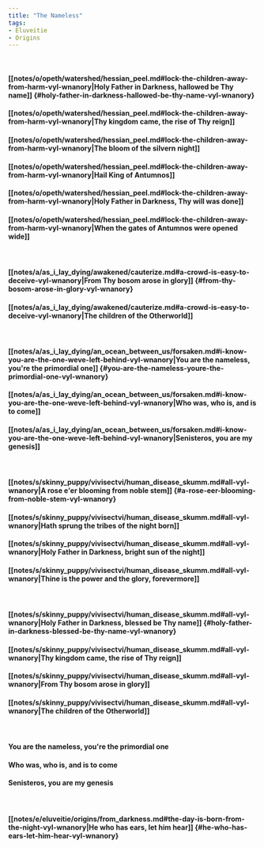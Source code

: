 ```yaml
---
title: "The Nameless"
tags:
- Eluveitie
- Origins
---
```

&nbsp;
#### [[notes/o/opeth/watershed/hessian_peel.md#lock-the-children-away-from-harm-vyl-wnanory|Holy Father in Darkness, hallowed be Thy name]] {#holy-father-in-darkness-hallowed-be-thy-name-vyl-wnanory}
#### [[notes/o/opeth/watershed/hessian_peel.md#lock-the-children-away-from-harm-vyl-wnanory|Thy kingdom came, the rise of Thy reign]]
#### [[notes/o/opeth/watershed/hessian_peel.md#lock-the-children-away-from-harm-vyl-wnanory|The bloom of the silvern night]]
#### [[notes/o/opeth/watershed/hessian_peel.md#lock-the-children-away-from-harm-vyl-wnanory|Hail King of Antumnos]]
#### [[notes/o/opeth/watershed/hessian_peel.md#lock-the-children-away-from-harm-vyl-wnanory|Holy Father in Darkness, Thy will was done]]
#### [[notes/o/opeth/watershed/hessian_peel.md#lock-the-children-away-from-harm-vyl-wnanory|When the gates of Antumnos were opened wide]]
&nbsp;
#### [[notes/a/as_i_lay_dying/awakened/cauterize.md#a-crowd-is-easy-to-deceive-vyl-wnanory|From Thy bosom arose in glory]] {#from-thy-bosom-arose-in-glory-vyl-wnanory}
#### [[notes/a/as_i_lay_dying/awakened/cauterize.md#a-crowd-is-easy-to-deceive-vyl-wnanory|The children of the Otherworld]]
&nbsp;
#### [[notes/a/as_i_lay_dying/an_ocean_between_us/forsaken.md#i-know-you-are-the-one-weve-left-behind-vyl-wnanory|You are the nameless, you're the primordial one]] {#you-are-the-nameless-youre-the-primordial-one-vyl-wnanory}
#### [[notes/a/as_i_lay_dying/an_ocean_between_us/forsaken.md#i-know-you-are-the-one-weve-left-behind-vyl-wnanory|Who was, who is, and is to come]]
#### [[notes/a/as_i_lay_dying/an_ocean_between_us/forsaken.md#i-know-you-are-the-one-weve-left-behind-vyl-wnanory|Senisteros, you are my genesis]]
&nbsp;
#### [[notes/s/skinny_puppy/vivisectvi/human_disease_skumm.md#all-vyl-wnanory|A rose e'er blooming from noble stem]] {#a-rose-eer-blooming-from-noble-stem-vyl-wnanory}
#### [[notes/s/skinny_puppy/vivisectvi/human_disease_skumm.md#all-vyl-wnanory|Hath sprung the tribes of the night born]]
#### [[notes/s/skinny_puppy/vivisectvi/human_disease_skumm.md#all-vyl-wnanory|Holy Father in Darkness, bright sun of the night]]
#### [[notes/s/skinny_puppy/vivisectvi/human_disease_skumm.md#all-vyl-wnanory|Thine is the power and the glory, forevermore]]
&nbsp;
#### [[notes/s/skinny_puppy/vivisectvi/human_disease_skumm.md#all-vyl-wnanory|Holy Father in Darkness, blessed be Thy name]] {#holy-father-in-darkness-blessed-be-thy-name-vyl-wnanory}
#### [[notes/s/skinny_puppy/vivisectvi/human_disease_skumm.md#all-vyl-wnanory|Thy kingdom came, the rise of Thy reign]]
#### [[notes/s/skinny_puppy/vivisectvi/human_disease_skumm.md#all-vyl-wnanory|From Thy bosom arose in glory]]
#### [[notes/s/skinny_puppy/vivisectvi/human_disease_skumm.md#all-vyl-wnanory|The children of the Otherworld]]
&nbsp;
#### You are the nameless, you're the primordial one
#### Who was, who is, and is to come
#### Senisteros, you are my genesis
&nbsp;
#### [[notes/e/eluveitie/origins/from_darkness.md#the-day-is-born-from-the-night-vyl-wnanory|He who has ears, let him hear]] {#he-who-has-ears-let-him-hear-vyl-wnanory}
